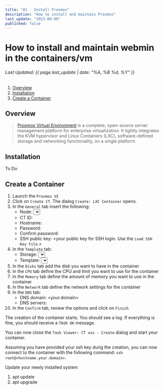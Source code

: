 ```yaml
---
title: "01 - Install Proxmox"
description: "How to install and maintain Proxmox"
last_update: "2023-09-09"
published: false
---
```

# How to install and maintain webmin in the containers/vm
###### Last Updated: {{ page.last_update | date: "%A, %B %d, %Y" }}

1. [Overview](#overview)
2. [Installation](#installation)
3. [Create a Container](#create-a-container)

## Overview
> [Proxmox Virtual Environment](https://www.proxmox.com/en/proxmox-virtual-environment/overview) is a complete, open-source server management platform for enterprise virtualization. It tightly integrates the KVM hypervisor and Linux Containers (LXC), software-defined storage and networking functionality, on a single platform. 

## Installation
To Do

## Create a Container
1. Launch the `Proxmox UI`
2. Click on `Create CT`. The dialog `Create: LXC Container` opens.
3. In the `General` tab insert the following:
    * Node: <select the node to use>
    * CT ID: <automatic>
    * Hostname: <the hostname of the container>
    * Password: <the root password for the container>
    * Confirm password: <the root password for the container>
    * SSH public key: <your public key for SSH login. Use the `Load SSH Key File`.>
4. In the `Template` tab:
    * Storage: <select the storage with the template to use>
    * Template: <select the template to use>
5. In the `Disks` tab add the disk you want to have in the container
6. In the `CPU` tab define the CPU and limit you want to use for the container
7. In the `Memory` tab define the amount of memory you want to use in the container
8. In the `Network` tab define the network settings for the container
9. In the `DNS` tab:
    * DNS domain: <your.domain>
    * DNS servers: <ip address of your nameserver>
10. In the `Confirm` tab, review the options and click on `Finish`

The creation of the container starts. You should see a log. If everything is fine, you should receive a `TASK OK` message.

You can now close the `Task Viewer: CT xxx - Create` dialog and start your container.

Assuming you have provided your ssh key durig the creation, you can now connect to the container with the following command: `ssh root@<hostname.your.domain>`.

Update your newly installed system

1. apt update
2. apt upgrade
